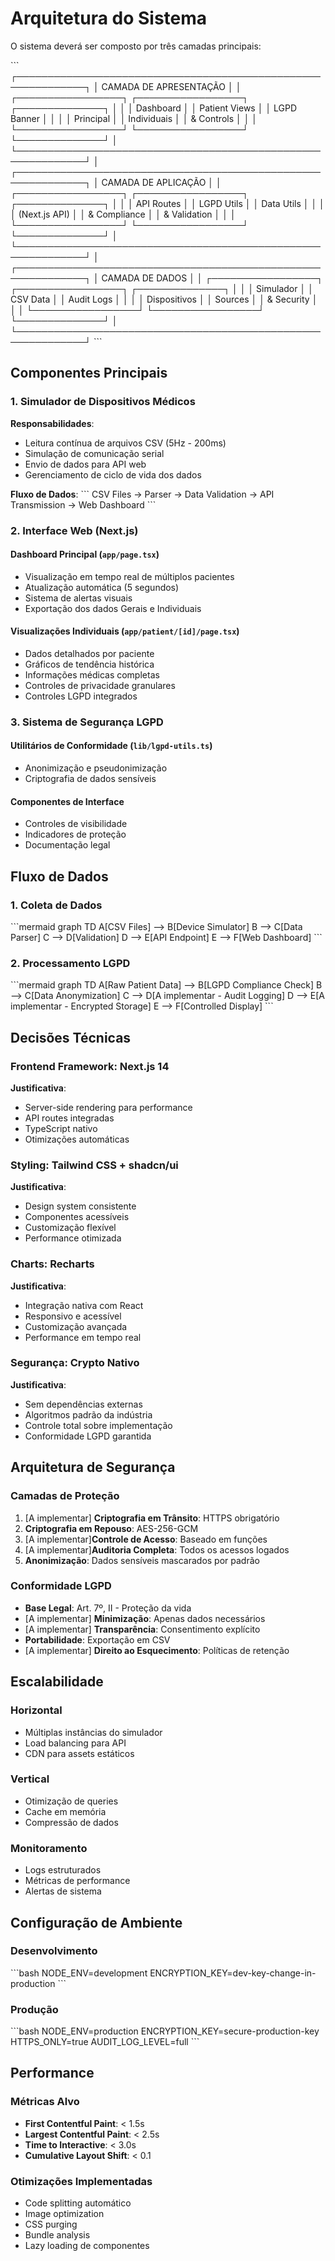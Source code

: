 # Arquitetura do Sistema

O sistema deverá ser composto por três camadas principais:

\`\`\`
┌─────────────────────────────────────────────────────────────┐
│                    CAMADA DE APRESENTAÇÃO                   │
│  ┌─────────────────┐  ┌─────────────────┐  ┌──────────────┐ │
│  │   Dashboard     │  │  Patient Views  │  │ LGPD Banner  │ │
│  │   Principal     │  │   Individuais   │  │ & Controls   │ │
│  └─────────────────┘  └─────────────────┘  └──────────────┘ │
└─────────────────────────────────────────────────────────────┘
                                │
┌─────────────────────────────────────────────────────────────┐
│                     CAMADA DE APLICAÇÃO                     │
│  ┌─────────────────┐  ┌─────────────────┐  ┌──────────────┐ │
│  │   API Routes    │  │  LGPD Utils     │  │ Data Utils   │ │
│  │  (Next.js API)  │  │  & Compliance   │  │ & Validation │ │
│  └─────────────────┘  └─────────────────┘  └──────────────┘ │
└─────────────────────────────────────────────────────────────┘
                                │
┌─────────────────────────────────────────────────────────────┐
│                      CAMADA DE DADOS                        │
│  ┌─────────────────┐  ┌─────────────────┐  ┌──────────────┐ │
│  │   Simulador     │  │   CSV Data      │  │ Audit Logs   │ │
│  │   Dispositivos  │  │   Sources       │  │ & Security   │ │
│  └─────────────────┘  └─────────────────┘  └──────────────┘ │
└─────────────────────────────────────────────────────────────┘
\`\`\`

## Componentes Principais

### 1. Simulador de Dispositivos Médicos

**Responsabilidades**:
- Leitura contínua de arquivos CSV (5Hz - 200ms)
- Simulação de comunicação serial
- Envio de dados para API web
- Gerenciamento de ciclo de vida dos dados

**Fluxo de Dados**:
\`\`\`
CSV Files → Parser → Data Validation → API Transmission → Web Dashboard
\`\`\`

### 2. Interface Web (Next.js)

#### Dashboard Principal (`app/page.tsx`)
- Visualização em tempo real de múltiplos pacientes
- Atualização automática (5 segundos)
- Sistema de alertas visuais
- Exportação dos dados Gerais e Individuais

#### Visualizações Individuais (`app/patient/[id]/page.tsx`)
- Dados detalhados por paciente
- Gráficos de tendência histórica
- Informações médicas completas
- Controles de privacidade granulares
- Controles LGPD integrados

### 3. Sistema de Segurança LGPD

#### Utilitários de Conformidade (`lib/lgpd-utils.ts`)
- Anonimização e pseudonimização
- Criptografia de dados sensíveis

#### Componentes de Interface
- Controles de visibilidade
- Indicadores de proteção
- Documentação legal

## Fluxo de Dados

### 1. Coleta de Dados
\`\`\`mermaid
graph TD
    A[CSV Files] --> B[Device Simulator]
    B --> C[Data Parser]
    C --> D[Validation]
    D --> E[API Endpoint]
    E --> F[Web Dashboard]
\`\`\`

### 2. Processamento LGPD
\`\`\`mermaid
graph TD
    A[Raw Patient Data] --> B[LGPD Compliance Check]
    B --> C[Data Anonymization]
    C --> D[A implementar - Audit Logging]
    D --> E[A implementar - Encrypted Storage]
    E --> F[Controlled Display]
\`\`\`

## Decisões Técnicas

### Frontend Framework: Next.js 14
**Justificativa**:
- Server-side rendering para performance
- API routes integradas
- TypeScript nativo
- Otimizações automáticas

### Styling: Tailwind CSS + shadcn/ui
**Justificativa**:
- Design system consistente
- Componentes acessíveis
- Customização flexível
- Performance otimizada

### Charts: Recharts
**Justificativa**:
- Integração nativa com React
- Responsivo e acessível
- Customização avançada
- Performance em tempo real

### Segurança: Crypto Nativo
**Justificativa**:
- Sem dependências externas
- Algoritmos padrão da indústria
- Controle total sobre implementação
- Conformidade LGPD garantida

## Arquitetura de Segurança

### Camadas de Proteção
1. [A implementar] **Criptografia em Trânsito**: HTTPS obrigatório
2. **Criptografia em Repouso**: AES-256-GCM
3. [A implementar]**Controle de Acesso**: Baseado em funções
4. [A implementar]**Auditoria Completa**: Todos os acessos logados
5. **Anonimização**: Dados sensíveis mascarados por padrão

### Conformidade LGPD
- **Base Legal**: Art. 7º, II - Proteção da vida
- [A implementar] **Minimização**: Apenas dados necessários
- [A implementar] **Transparência**: Consentimento explícito
- **Portabilidade**: Exportação em CSV
- [A implementar] **Direito ao Esquecimento**: Políticas de retenção

## Escalabilidade

### Horizontal
- Múltiplas instâncias do simulador
- Load balancing para API
- CDN para assets estáticos

### Vertical
- Otimização de queries
- Cache em memória
- Compressão de dados

### Monitoramento
- Logs estruturados
- Métricas de performance
- Alertas de sistema

## Configuração de Ambiente

### Desenvolvimento
\`\`\`bash
NODE_ENV=development
ENCRYPTION_KEY=dev-key-change-in-production
\`\`\`

### Produção
\`\`\`bash
NODE_ENV=production
ENCRYPTION_KEY=secure-production-key
HTTPS_ONLY=true
AUDIT_LOG_LEVEL=full
\`\`\`

## Performance

### Métricas Alvo
- **First Contentful Paint**: < 1.5s
- **Largest Contentful Paint**: < 2.5s
- **Time to Interactive**: < 3.0s
- **Cumulative Layout Shift**: < 0.1

### Otimizações Implementadas
- Code splitting automático
- Image optimization
- CSS purging
- Bundle analysis
- Lazy loading de componentes